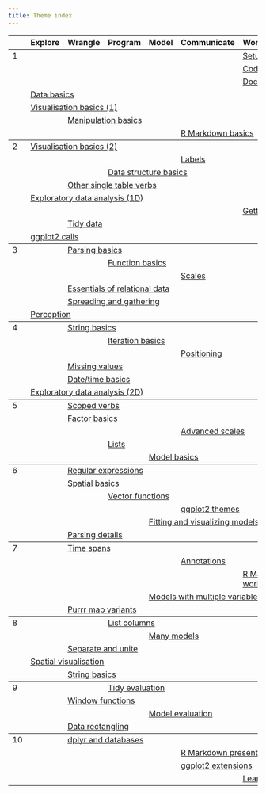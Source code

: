 ```yaml
---
title: Theme index
---
```


<table class="syllabus">
<colgroup>
  <col class="week" />
  <col class="theme" />
  <col class="theme" />
  <col class="theme" />
  <col class="theme" />
  <col class="theme" />
  <col class="theme" />
  <col class="theme" />
  <col class="theme" />
</colgroup>

<thead>
<tr>
  <th></th>
    <th>Explore</th>
    <th>Wrangle</th>
    <th>Program</th>
    <th>Model</th>
    <th>Communicate</th>
    <th>Workflow</th>
  <th></th>
  <th></th>
</tr>
</thead>
<tbody>
<tr>
<td id='week-1'>1</td>
  <td colspan="5"></td>
  <td colspan="4"><a class="workflow" href="setup.html">Setup</a></td>
</tr>
<tr>
<td></td>
  <td colspan="5"></td>
  <td colspan="4"><a class="workflow" href="code-style.html">Code style</a></td>
</tr>
<tr>
<td></td>
  <td colspan="5"></td>
  <td colspan="4"><a class="workflow" href="documentation.html">Documentation</a></td>
</tr>
<tr>
<td></td>
  <td colspan="4"><a class="explore" href="data-basics.html">Data basics</a></td>
  <td colspan="5"></td>
</tr>
<tr>
<td></td>
  <td colspan="4"><a class="explore" href="vis-basics.html">Visualisation basics (1)</a></td>
  <td colspan="5"></td>
</tr>
<tr>
<td></td>
  <td colspan="1"></td>
  <td colspan="4"><a class="wrangle" href="manip-basics.html">Manipulation basics</a></td>
  <td colspan="4"></td>
</tr>
<tr>
<td></td>
  <td colspan="4"></td>
  <td colspan="4"><a class="communicate" href="rmarkdown-basics.html">R Markdown basics</a></td>
  <td colspan="1"></td>
</tr>
</tbody>
<tbody>
<tr>
<td id='week-2'>2</td>
  <td colspan="4"><a class="explore" href="vis-basics-2.html">Visualisation basics (2)</a></td>
  <td colspan="5"></td>
</tr>
<tr>
<td></td>
  <td colspan="4"></td>
  <td colspan="4"><a class="communicate" href="vis-labelling.html">Labels</a></td>
  <td colspan="1"></td>
</tr>
<tr>
<td></td>
  <td colspan="2"></td>
  <td colspan="4"><a class="program" href="data-structure-basics.html">Data structure basics</a></td>
  <td colspan="3"></td>
</tr>
<tr>
<td></td>
  <td colspan="1"></td>
  <td colspan="4"><a class="wrangle" href="manip-one-table.html">Other single table verbs</a></td>
  <td colspan="4"></td>
</tr>
<tr>
<td></td>
  <td colspan="4"><a class="explore" href="eda-1d.html">Exploratory data analysis (1D)</a></td>
  <td colspan="5"></td>
</tr>
<tr>
<td></td>
  <td colspan="5"></td>
  <td colspan="4"><a class="workflow" href="getting-help.html">Getting help</a></td>
</tr>
<tr>
<td></td>
  <td colspan="1"></td>
  <td colspan="4"><a class="wrangle" href="tidy-data.html">Tidy data</a></td>
  <td colspan="4"></td>
</tr>
<tr>
<td></td>
  <td colspan="4"><a class="explore" href="vis-calls.html">ggplot2 calls</a></td>
  <td colspan="5"></td>
</tr>
</tbody>
<tbody>
<tr>
<td id='week-3'>3</td>
  <td colspan="1"></td>
  <td colspan="4"><a class="wrangle" href="parse-basics.html">Parsing basics</a></td>
  <td colspan="4"></td>
</tr>
<tr>
<td></td>
  <td colspan="2"></td>
  <td colspan="4"><a class="program" href="function-basics.html">Function basics</a></td>
  <td colspan="3"></td>
</tr>
<tr>
<td></td>
  <td colspan="4"></td>
  <td colspan="4"><a class="communicate" href="vis-scales.html">Scales</a></td>
  <td colspan="1"></td>
</tr>
<tr>
<td></td>
  <td colspan="1"></td>
  <td colspan="4"><a class="wrangle" href="relational-basics.html">Essentials of relational data</a></td>
  <td colspan="4"></td>
</tr>
<tr>
<td></td>
  <td colspan="1"></td>
  <td colspan="4"><a class="wrangle" href="spread-gather.html">Spreading and gathering</a></td>
  <td colspan="4"></td>
</tr>
<tr>
<td></td>
  <td colspan="4"><a class="explore" href="vis-perception.html">Perception</a></td>
  <td colspan="5"></td>
</tr>
</tbody>
<tbody>
<tr>
<td id='week-4'>4</td>
  <td colspan="1"></td>
  <td colspan="4"><a class="wrangle" href="string-basics.html">String basics</a></td>
  <td colspan="4"></td>
</tr>
<tr>
<td></td>
  <td colspan="2"></td>
  <td colspan="4"><a class="program" href="purrr-map.html">Iteration basics</a></td>
  <td colspan="3"></td>
</tr>
<tr>
<td></td>
  <td colspan="4"></td>
  <td colspan="4"><a class="communicate" href="vis-position.html">Positioning</a></td>
  <td colspan="1"></td>
</tr>
<tr>
<td></td>
  <td colspan="1"></td>
  <td colspan="4"><a class="wrangle" href="missing-values.html">Missing values</a></td>
  <td colspan="4"></td>
</tr>
<tr>
<td></td>
  <td colspan="1"></td>
  <td colspan="4"><a class="wrangle" href="datetime-basics.html">Date/time basics</a></td>
  <td colspan="4"></td>
</tr>
<tr>
<td></td>
  <td colspan="4"><a class="explore" href="eda-2d.html">Exploratory data analysis (2D)</a></td>
  <td colspan="5"></td>
</tr>
</tbody>
<tbody>
<tr>
<td id='week-5'>5</td>
  <td colspan="1"></td>
  <td colspan="4"><a class="wrangle" href="manip-scoped.html">Scoped verbs</a></td>
  <td colspan="4"></td>
</tr>
<tr>
<td></td>
  <td colspan="1"></td>
  <td colspan="4"><a class="wrangle" href="factor-basics.html">Factor basics</a></td>
  <td colspan="4"></td>
</tr>
<tr>
<td></td>
  <td colspan="4"></td>
  <td colspan="4"><a class="communicate" href="vis-scales-2.html">Advanced scales</a></td>
  <td colspan="1"></td>
</tr>
<tr>
<td></td>
  <td colspan="2"></td>
  <td colspan="4"><a class="program" href="lists.html">Lists</a></td>
  <td colspan="3"></td>
</tr>
<tr>
<td></td>
  <td colspan="3"></td>
  <td colspan="4"><a class="model" href="model-basics.html">Model basics</a></td>
  <td colspan="2"></td>
</tr>
</tbody>
<tbody>
<tr>
<td id='week-6'>6</td>
  <td colspan="1"></td>
  <td colspan="4"><a class="wrangle" href="regexps.html">Regular expressions</a></td>
  <td colspan="4"></td>
</tr>
<tr>
<td></td>
  <td colspan="1"></td>
  <td colspan="4"><a class="wrangle" href="spatial-basics.html">Spatial basics</a></td>
  <td colspan="4"></td>
</tr>
<tr>
<td></td>
  <td colspan="2"></td>
  <td colspan="4"><a class="program" href="vector-functions.html">Vector functions</a></td>
  <td colspan="3"></td>
</tr>
<tr>
<td></td>
  <td colspan="4"></td>
  <td colspan="4"><a class="communicate" href="vis-themes.html">ggplot2 themes</a></td>
  <td colspan="1"></td>
</tr>
<tr>
<td></td>
  <td colspan="3"></td>
  <td colspan="4"><a class="model" href="model-vis.html">Fitting and visualizing models</a></td>
  <td colspan="2"></td>
</tr>
<tr>
<td></td>
  <td colspan="1"></td>
  <td colspan="4"><a class="wrangle" href="parse-details.html">Parsing details</a></td>
  <td colspan="4"></td>
</tr>
</tbody>
<tbody>
<tr>
<td id='week-7'>7</td>
  <td colspan="1"></td>
  <td colspan="4"><a class="wrangle" href="timespans.html">Time spans</a></td>
  <td colspan="4"></td>
</tr>
<tr>
<td></td>
  <td colspan="4"></td>
  <td colspan="4"><a class="communicate" href="vis-annotation.html">Annotations</a></td>
  <td colspan="1"></td>
</tr>
<tr>
<td></td>
  <td colspan="5"></td>
  <td colspan="4"><a class="workflow" href="workflow-rmarkdown.html">R Markdown workflow</a></td>
</tr>
<tr>
<td></td>
  <td colspan="3"></td>
  <td colspan="4"><a class="model" href="model-multivariate.html">Models with multiple variables</a></td>
  <td colspan="2"></td>
</tr>
<tr>
<td></td>
  <td colspan="1"></td>
  <td colspan="4"><a class="wrangle" href="purrr-map-variants.html">Purrr map variants</a></td>
  <td colspan="4"></td>
</tr>
</tbody>
<tbody>
<tr>
<td id='week-8'>8</td>
  <td colspan="2"></td>
  <td colspan="4"><a class="program" href="list-cols.html">List columns</a></td>
  <td colspan="3"></td>
</tr>
<tr>
<td></td>
  <td colspan="3"></td>
  <td colspan="4"><a class="model" href="model-many.html">Many models</a></td>
  <td colspan="2"></td>
</tr>
<tr>
<td></td>
  <td colspan="1"></td>
  <td colspan="4"><a class="wrangle" href="separate-unite.html">Separate and unite</a></td>
  <td colspan="4"></td>
</tr>
<tr>
<td></td>
  <td colspan="4"><a class="explore" href="spatial-vis.html">Spatial visualisation</a></td>
  <td colspan="5"></td>
</tr>
<tr>
<td></td>
  <td colspan="1"></td>
  <td colspan="4"><a class="wrangle" href="string-basics.html">String basics</a></td>
  <td colspan="4"></td>
</tr>
</tbody>
<tbody>
<tr>
<td id='week-9'>9</td>
  <td colspan="2"></td>
  <td colspan="4"><a class="program" href="tidy-eval.html">Tidy evaluation</a></td>
  <td colspan="3"></td>
</tr>
<tr>
<td></td>
  <td colspan="1"></td>
  <td colspan="4"><a class="wrangle" href="window-functions.html">Window functions</a></td>
  <td colspan="4"></td>
</tr>
<tr>
<td></td>
  <td colspan="3"></td>
  <td colspan="4"><a class="model" href="model-eval.html">Model evaluation</a></td>
  <td colspan="2"></td>
</tr>
<tr>
<td></td>
  <td colspan="1"></td>
  <td colspan="4"><a class="wrangle" href="rectangling.html">Data rectangling</a></td>
  <td colspan="4"></td>
</tr>
</tbody>
<tbody>
<tr>
<td id='week-10'>10</td>
  <td colspan="1"></td>
  <td colspan="4"><a class="wrangle" href="dplyr-databases.html">dplyr and databases</a></td>
  <td colspan="4"></td>
</tr>
<tr>
<td></td>
  <td colspan="4"></td>
  <td colspan="4"><a class="communicate" href="rmarkdown-formats.html">R Markdown presentations</a></td>
  <td colspan="1"></td>
</tr>
<tr>
<td></td>
  <td colspan="4"></td>
  <td colspan="4"><a class="communicate" href="ggplot2-exts.html">ggplot2 extensions</a></td>
  <td colspan="1"></td>
</tr>
<tr>
<td></td>
  <td colspan="5"></td>
  <td colspan="4"><a class="workflow" href="learning-more.html">Learning more</a></td>
</tr>
</tbody>
</table>